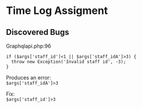 # Time Log Assigment

## Discovered Bugs
Graphqlapi.php:96

```
if ($args['staff_id']<1 || $args['staff_idA']>3) {
  throw new Exception('Invalid staff id', -3);
}
```

Produces an error:<br/>
```$args['staff_idA']>3```

Fix:<br/>
```$args['staff_id']>3```